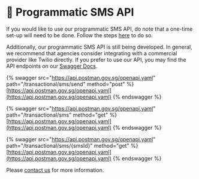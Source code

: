 # 🤳 Programmatic SMS API

If you would like to use our programmatic SMS API, do note that a one-time set-up will need to be done. Follow the steps [here](https://guide.postman.gov.sg/campaign-guide-sms/onboarding-overview) to do so.

Additionally, our programmatic SMS API is still being developed. In general, we recommend that agencies consider integrating with a commercial provider like Twilio directly. If you prefer to use our API, you may find the API endpoints on our [Swagger Docs](https://api.postman.gov.sg/docs/).

{% swagger src="https://api.postman.gov.sg/openapi.yaml" path="/transactional/sms/send" method="post" %}
[https://api.postman.gov.sg/openapi.yaml](https://api.postman.gov.sg/openapi.yaml)
{% endswagger %}

{% swagger src="https://api.postman.gov.sg/openapi.yaml" path="/transactional/sms" method="get" %}
[https://api.postman.gov.sg/openapi.yaml](https://api.postman.gov.sg/openapi.yaml)
{% endswagger %}

{% swagger src="https://api.postman.gov.sg/openapi.yaml" path="/transactional/sms/{smsId}" method="get" %}
[https://api.postman.gov.sg/openapi.yaml](https://api.postman.gov.sg/openapi.yaml)
{% endswagger %}

Please [contact us](https://go.gov.sg/postman-contact-us) for more information.
